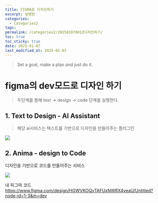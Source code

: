 ```yaml
---
title: FIGMA로 디자인하기
excerpt: 설명란
categories:
  - Categories2
tags: 
permalink: /categories2/202501070013디자인하기/
toc: true
toc_sticky: true
date: 2025-01-07
last_modified_at: 2025-01-07
---
```

> Set a goal, make a plan and just do it.


# figma의 dev모드로 디자인 하기
> 두단계를 통해 text -> design -> code 단계를 실행한다.

## 1. Text to Design  - AI Assistant
> 해당 ai서비스는 텍스트를 기반으로 디자인을 만들어주는 플러그인

![](_md파일/Pasted%20image%2020250108011123.png)


## 2. Anima - design to Code
디자인을 기반으로 코드를 만들어주는 서비스

![](_md파일/Pasted%20image%2020250108011006.png)

내 피그마 코드
https://www.figma.com/design/HGWVKOQvTAFUxNWRX4veaU/Untitled?node-id=1-3&m=dev
